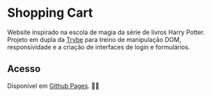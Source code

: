 # Shopping Cart
Website inspirado na escola de magia da série de livros Harry Potter. Projeto em dupla da [Trybe](https://www.betrybe.com/) para treino de manipulação DOM, responsividade e a criação de interfaces de login e formulários.

## Acesso
Disponível em [Github Pages](https://pedrotrasfereti.github.io/shopping-cart/). 🧙✨
